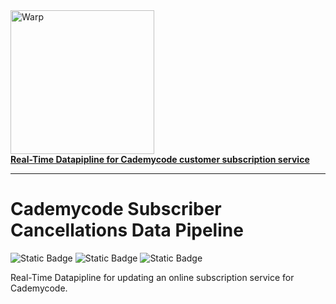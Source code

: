 <a href="https://github.com/user-attachments/assets/45d16d87-347f-42a8-9130-63b2095ccc21">
  <div>
    <img src="contrib/warp.png" width="230" alt="Warp" />
  </div>
  <b>
    Real-Time Datapipline for Cademycode customer subscription service 
  </b>
</a>

<hr />

# Cademycode Subscriber Cancellations Data Pipeline
![Static Badge](https://img.shields.io/badge/Language-python-blue) ![Static Badge](https://img.shields.io/badge/Lakehouse-Databricks-red) ![Static Badge](https://img.shields.io/badge/Cloud%20Storage-Azure%20ADLS2-blue)




Real-Time Datapipline for updating an online subscription service for Cademycode.
